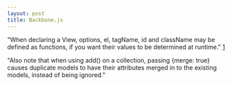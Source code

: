 ```yaml
---
layout: post
title: Backbone.js
---
```


"When declaring a View, options, el, tagName, id and className may be defined as functions, if you want their values to be determined at runtime." [1](https://addyosmani.github.io/backbone-fundamentals/#views-1)

"Also note that when using add() on a collection, passing {merge: true} causes duplicate models to have their attributes merged in to the existing models, instead of being ignored."

